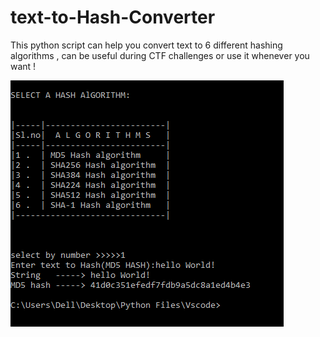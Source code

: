 # text-to-Hash-Converter
This python script can help you convert text to  6 different hashing algorithms ,
can be useful during CTF challenges or use it whenever you want !

![alt text](https://github.com/anii-py/text-to-Hash-Converter/blob/master/picture.PNG?raw=true)
